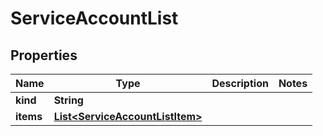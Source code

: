 

# ServiceAccountList


## Properties

Name | Type | Description | Notes
------------ | ------------- | ------------- | -------------
**kind** | **String** |  | 
**items** | [**List&lt;ServiceAccountListItem&gt;**](ServiceAccountListItem.md) |  | 



